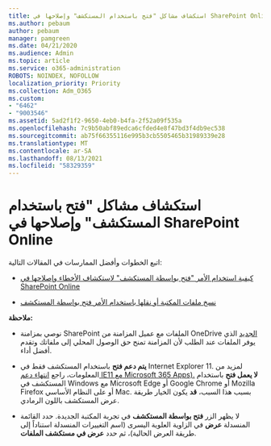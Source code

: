```yaml
---
title: استكشاف مشاكل "فتح باستخدام المستكشف" وإصلاحها في SharePoint Online
ms.author: pebaum
author: pebaum
manager: pamgreen
ms.date: 04/21/2020
ms.audience: Admin
ms.topic: article
ms.service: o365-administration
ROBOTS: NOINDEX, NOFOLLOW
localization_priority: Priority
ms.collection: Adm_O365
ms.custom:
- "6462"
- "9003546"
ms.assetid: 5ad2f1f2-9650-4eb0-b4fa-2f52a09f535a
ms.openlocfilehash: 7c9b50abf89edca6cfded4e8f47bd3f4db9ec538
ms.sourcegitcommit: ab75f66355116e995b3cb5505465b31989339e28
ms.translationtype: MT
ms.contentlocale: ar-SA
ms.lasthandoff: 08/13/2021
ms.locfileid: "58329359"
---
```

# <a name="troubleshoot-open-with-explorer-issues-in-sharepoint-online"></a>استكشاف مشاكل "فتح باستخدام المستكشف" وإصلاحها في SharePoint Online

اتبع الخطوات وأفضل الممارسات في المقالات التالية:

- [كيفية استخدام الأمر "فتح بواسطة المستكشف" لاستكشاف الأخطاء وإصلاحها في SharePoint Online](https://docs.microsoft.com/sharepoint/troubleshoot/lists-and-libraries/troubleshoot-issues-using-open-with-explorer)

- [نسخ ملفات المكتبة أو نقلها باستخدام الأمر فتح بواسطة المستكشف](https://support.microsoft.com/office/copy-or-move-library-files-by-using-open-with-explorer-aaee7bfb-e2a1-42ee-8fc0-bcc0754f04d2?ui=en-us&rs=en-us&ad=us)

**ملاحظة:**
- نوصي بمزامنة SharePoint الملفات مع عميل المزامنة من OneDrive [الجديد](https://support.microsoft.com/office/sync-sharepoint-and-teams-files-with-your-computer-6de9ede8-5b6e-4503-80b2-6190f3354a88?ui=en-us&rs=en-us&ad=us) الذي [](https://support.microsoft.com/office/save-disk-space-with-onedrive-files-on-demand-for-windows-10-0e6860d3-d9f3-4971-b321-7092438fb38e?ui=en-us&rs=en-us&ad=us) يوفر الملفات عند الطلب لأن المزامنة تمنح حق الوصول المحلي إلى ملفاتك وتقدم أفضل أداء.

- **يتم دعم فتح** باستخدام المستكشف فقط في Internet Explorer 11. لمزيد من المعلومات، راجع [انتهاء دعم IE11 مع Microsoft 365 Apps).](https://docs.microsoft.com/lifecycle/announcements/m365-ie11-microsoft-edge-legacy) **لا يعمل فتح** باستخدام المستكشف في Windows مع Microsoft Edge أو Google Chrome أو Mozilla Firefox أو على النظام الأساسي Mac. بسبب هذا السبب، **قد** يكون الخيار طريقة عرض المستكشف باللون الرمادي. 

- لا يظهر الزر **فتح بواسطة المستكشف** في تجربة المكتبة الجديدة. حدد القائمة المنسدلة **عرض** في الزاوية العلوية اليسرى (اسم التغييرات المنسدلة استناداً إلى طريقة العرض الحالية)، ثم حدد **عرض في مستكشف الملفات**.

